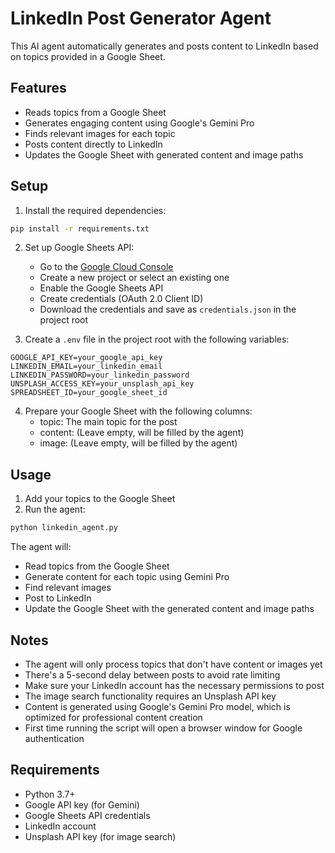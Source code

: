 # LinkedIn Post Generator Agent

This AI agent automatically generates and posts content to LinkedIn based on topics provided in a Google Sheet.

## Features

- Reads topics from a Google Sheet
- Generates engaging content using Google's Gemini Pro
- Finds relevant images for each topic
- Posts content directly to LinkedIn
- Updates the Google Sheet with generated content and image paths

## Setup

1. Install the required dependencies:
```bash
pip install -r requirements.txt
```

2. Set up Google Sheets API:
   - Go to the [Google Cloud Console](https://console.cloud.google.com/)
   - Create a new project or select an existing one
   - Enable the Google Sheets API
   - Create credentials (OAuth 2.0 Client ID)
   - Download the credentials and save as `credentials.json` in the project root

3. Create a `.env` file in the project root with the following variables:
```
GOOGLE_API_KEY=your_google_api_key
LINKEDIN_EMAIL=your_linkedin_email
LINKEDIN_PASSWORD=your_linkedin_password
UNSPLASH_ACCESS_KEY=your_unsplash_api_key
SPREADSHEET_ID=your_google_sheet_id
```

4. Prepare your Google Sheet with the following columns:
   - topic: The main topic for the post
   - content: (Leave empty, will be filled by the agent)
   - image: (Leave empty, will be filled by the agent)

## Usage

1. Add your topics to the Google Sheet
2. Run the agent:
```bash
python linkedin_agent.py
```

The agent will:
- Read topics from the Google Sheet
- Generate content for each topic using Gemini Pro
- Find relevant images
- Post to LinkedIn
- Update the Google Sheet with the generated content and image paths

## Notes

- The agent will only process topics that don't have content or images yet
- There's a 5-second delay between posts to avoid rate limiting
- Make sure your LinkedIn account has the necessary permissions to post
- The image search functionality requires an Unsplash API key
- Content is generated using Google's Gemini Pro model, which is optimized for professional content creation
- First time running the script will open a browser window for Google authentication

## Requirements

- Python 3.7+
- Google API key (for Gemini)
- Google Sheets API credentials
- LinkedIn account
- Unsplash API key (for image search) 